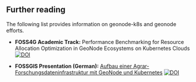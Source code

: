 
## Further reading

The following list provides information on geonode-k8s and geonode efforts.

* **FOSS4G Academic Track:** Performance Benchmarking for Resource Allocation Optimization in GeoNode Ecosystems on Kubernetes Clouds [![DOI](https://zenodo.org/badge/DOI/10.5281/zenodo.14250947.svg)](https://doi.org/10.5281/zenodo.14250947)

* **FOSSGIS Presentation (German):** [Aufbau einer Agrar-Forschungsdateninfrastruktur mit GeoNode und Kubernetes](https://media.ccc.de/v/fossgis2024-38831-aufbau-einer-agrar-forschungsdateninfrastruktur-mit-geonode-und-kubernetes) [![DOI](https://zenodo.org/badge/DOI/10.5281/zenodo.10570705.svg)](https://doi.org/10.5281/zenodo.10570705)
